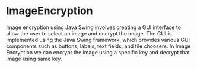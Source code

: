 # ImageEncryption
Image encryption using Java Swing involves creating a GUI interface to allow the user to select an image and encrypt the image. The GUI is implemented using the Java Swing framework, which provides various GUI components such as buttons, labels, text fields, and file choosers.
In Image Encryption we can encrypt the image using a specific key and decrypt that image using same key.
